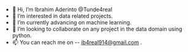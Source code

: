 - 👋 Hi, I’m Ibrahim Aderinto @Tunde4real
- 👀 I’m interested in data related projects.
- 🌱 I’m currently advancing on machine learning.
- 💞️ I’m looking to collaborate on any project in the data domain using python.
- 📫 You can reach me on -- ib4real914@gmail.com .

<!---
Tunde4real/Tunde4real is a ✨ special ✨ repository because its `README.md` (this file) appears on your GitHub profile.
You can click the Preview link to take a look at your changes.
--->
